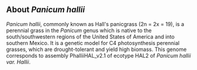 About *Panicum hallii*
----------------------

*Panicum hallii*, commonly known as Hall\'s panicgrass (2n = 2x = 19),
is a perennial grass in the *Panicum* genus which is native to the
south/southwestern regions of the United States of America and into
southern Mexico. It is a genetic model for C4 photosynthesis perennial
grasses, which are drought-tolerant and yield high biomass. This genome
corresponds to assembly PhalliiHAL\_v2.1 of ecotype HAL2 of *Panicum
hallii var. Hallii*.
